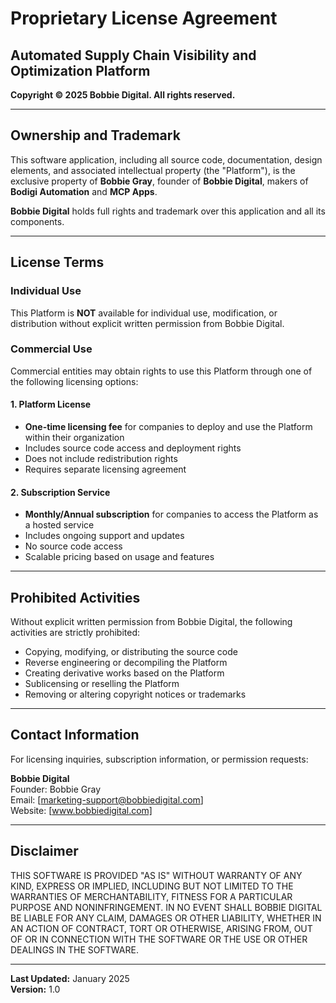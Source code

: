 # Proprietary License Agreement

## Automated Supply Chain Visibility and Optimization Platform

**Copyright © 2025 Bobbie Digital. All rights reserved.**

---

## Ownership and Trademark

This software application, including all source code, documentation, design elements, and associated intellectual property (the "Platform"), is the exclusive property of **Bobbie Gray**, founder of **Bobbie Digital**, makers of **Bodigi Automation** and **MCP Apps**.

**Bobbie Digital** holds full rights and trademark over this application and all its components.

---

## License Terms

### Individual Use
This Platform is **NOT** available for individual use, modification, or distribution without explicit written permission from Bobbie Digital.

### Commercial Use
Commercial entities may obtain rights to use this Platform through one of the following licensing options:

#### 1. Platform License
- **One-time licensing fee** for companies to deploy and use the Platform within their organization
- Includes source code access and deployment rights
- Does not include redistribution rights
- Requires separate licensing agreement

#### 2. Subscription Service
- **Monthly/Annual subscription** for companies to access the Platform as a hosted service
- Includes ongoing support and updates
- No source code access
- Scalable pricing based on usage and features

---

## Prohibited Activities

Without explicit written permission from Bobbie Digital, the following activities are strictly prohibited:

- Copying, modifying, or distributing the source code
- Reverse engineering or decompiling the Platform
- Creating derivative works based on the Platform
- Sublicensing or reselling the Platform
- Removing or altering copyright notices or trademarks

---

## Contact Information

For licensing inquiries, subscription information, or permission requests:

**Bobbie Digital**  
Founder: Bobbie Gray  
Email: [marketing-support@bobbiedigital.com]  
Website: [www.bobbiedigital.com]  

---

## Disclaimer

THIS SOFTWARE IS PROVIDED "AS IS" WITHOUT WARRANTY OF ANY KIND, EXPRESS OR IMPLIED, INCLUDING BUT NOT LIMITED TO THE WARRANTIES OF MERCHANTABILITY, FITNESS FOR A PARTICULAR PURPOSE AND NONINFRINGEMENT. IN NO EVENT SHALL BOBBIE DIGITAL BE LIABLE FOR ANY CLAIM, DAMAGES OR OTHER LIABILITY, WHETHER IN AN ACTION OF CONTRACT, TORT OR OTHERWISE, ARISING FROM, OUT OF OR IN CONNECTION WITH THE SOFTWARE OR THE USE OR OTHER DEALINGS IN THE SOFTWARE.

---

**Last Updated:** January 2025  
**Version:** 1.0
